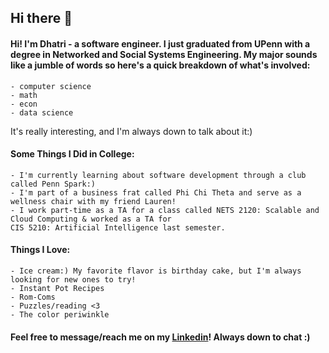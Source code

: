 ## Hi there 👋

#### Hi! I'm Dhatri - a software engineer. I just graduated from UPenn with a degree in  Networked and Social Systems Engineering. My major sounds like a jumble of words so here's a quick breakdown of what's involved: 

    - computer science
    - math
    - econ
    - data science

It's really interesting, and I'm always down to talk about it:)

#### **Some Things I Did in College:**
    - I'm currently learning about software development through a club called Penn Spark:)
    - I'm part of a business frat called Phi Chi Theta and serve as a wellness chair with my friend Lauren!
    - I work part-time as a TA for a class called NETS 2120: Scalable and Cloud Computing & worked as a TA for 
    CIS 5210: Artificial Intelligence last semester.
    
#### **Things I Love:**
    - Ice cream:) My favorite flavor is birthday cake, but I'm always looking for new ones to try!
    - Instant Pot Recipes
    - Rom-Coms
    - Puzzles/reading <3
    - The color periwinkle

#### Feel free to message/reach me on my [Linkedin](https://www.linkedin.com/in/dhatrim/)! Always down to chat :)
